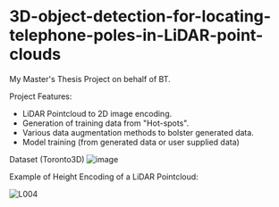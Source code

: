 # 3D-object-detection-for-locating-telephone-poles-in-LiDAR-point-clouds
My Master's Thesis Project on behalf of BT.

Project Features:
  - LiDAR Pointcloud to 2D image encoding.
  - Generation of training data from "Hot-spots".
  - Various data augmentation methods to bolster generated data.
  - Model training (from generated data or user supplied data)

Dataset (Toronto3D)
![image](https://github.com/user-attachments/assets/1ac7bd10-de2d-4334-aa84-0f029de6fe42)


Example of Height Encoding of a LiDAR Pointcloud:

![L004](https://github.com/user-attachments/assets/e094197a-a411-4acd-9c56-9a122f41b071)

